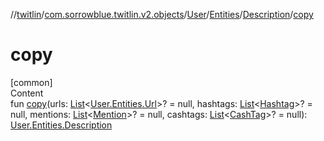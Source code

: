 //[twitlin](../../../../index.md)/[com.sorrowblue.twitlin.v2.objects](../../../index.md)/[User](../../index.md)/[Entities](../index.md)/[Description](index.md)/[copy](copy.md)



# copy  
[common]  
Content  
fun [copy](copy.md)(urls: [List](https://kotlinlang.org/api/latest/jvm/stdlib/kotlin.collections/-list/index.html)<[User.Entities.Url](../-url/index.md)>? = null, hashtags: [List](https://kotlinlang.org/api/latest/jvm/stdlib/kotlin.collections/-list/index.html)<[Hashtag](../../../-hashtag/index.md)>? = null, mentions: [List](https://kotlinlang.org/api/latest/jvm/stdlib/kotlin.collections/-list/index.html)<[Mention](../../../-mention/index.md)>? = null, cashtags: [List](https://kotlinlang.org/api/latest/jvm/stdlib/kotlin.collections/-list/index.html)<[CashTag](../../../-cash-tag/index.md)>? = null): [User.Entities.Description](index.md)  



